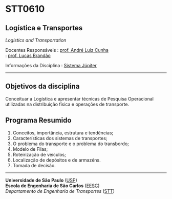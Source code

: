 # STT0610

## Logística e Transportes

*Logistics and Transportation*

Docentes Responsáveis
: [prof. André Luiz Cunha](https://scholar.google.com/citations?hl=pt-BR&user=HI0CQJMAAAAJ&view_op=list_works&authuser=1&sortby=pubdate)    
: [prof. Lucas Brandão](http://lattes.cnpq.br/3026929259853023)



Informações da Disciplina
: [Sistema Júpiter](https://uspdigital.usp.br/jupiterweb/jupDisciplina?sgldis=STT0610&verdis=2)

---

## Objetivos da disciplina

Conceituar a Logística e apresentar técnicas de Pesquisa Operacional utilizadas na distribuição física e operações de transporte.

## Programa Resumido

1. Conceitos, importância, estrutura e tendências; 
2. Características dos sistemas de transportes; 
3. O problema do transporte e o problema do transbordo; 
4. Modelo de Filas; 
5. Roteirização de veículos; 
6. Localização de depósitos e de armazéns. 
7. Tomada de decisão.


---
**Universidade de São Paulo** ([USP](https://www5.usp.br/))   
**Escola de Engenharia de São Carlos** ([EESC](https://eesc.usp.br/))   
*Departamento de Engenharia de Transportes* ([STT](https://eesc.usp.br/ppgs/stt/))   
